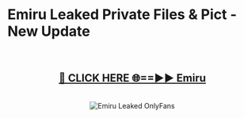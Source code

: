 # Emiru Leaked Private Files & Pict - New Update
<br>
<div align="center">
<h2><a href="https://mediafilles.blogspot.com/?title=Emiru" rel="nofollow">🔴 CLICK HERE 🌐==►► Emiru</a></h2>
<br>
<a href="https://mediafilles.blogspot.com/?title=Emiru" rel="nofollow" data-target="animated-image.originalLink"><img src="https://i.ibb.co.com/WyWwxjT/player-gif2.gif" alt="Emiru Leaked OnlyFans" style="max-width: 100%; display: inline-block;" data-target="animated-image.originalImage"></a>
</div>
<br>